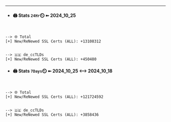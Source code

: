 

---
- #### 🖨️ **Stats** `24Hr`⏲️ ➼ 2024_10_25
```console


--> 🌐 Total
[+] New/ReNewed SSL Certs (ALL): +13108312


--> 🇩🇪 de_ccTLDs
[+] New/ReNewed SSL Certs (ALL): +450480

```

- #### 🖨️ **Stats** `7Days`⏲️ ➼ 2024_10_25 <--> 2024_10_18
```console


--> 🌐 Total
[+] New/ReNewed SSL Certs (ALL): +121724592


--> 🇩🇪 de_ccTLDs
[+] New/ReNewed SSL Certs (ALL): +3858436

```

